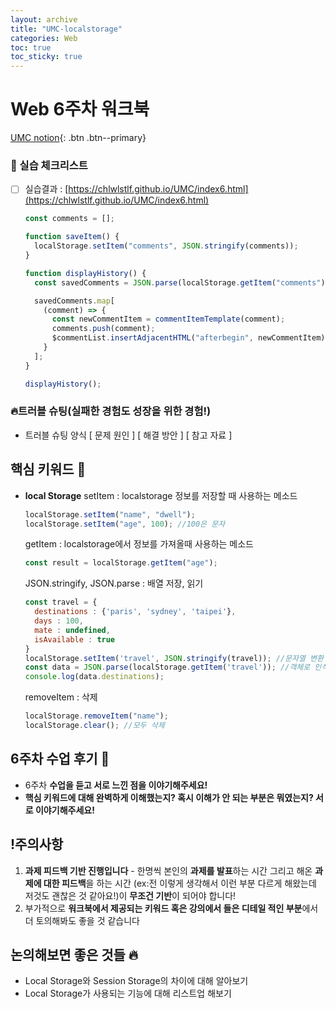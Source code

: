 ```yaml
---
layout: archive
title: "UMC-localstorage"
categories: Web
toc: true
toc_sticky: true
---
```


# Web 6주차 워크북

[UMC notion](https://lowly-mochi-a51.notion.site/UMC-in-89620cd2e81e4f458be25e418d9bdec9){: .btn .btn--primary}

### 📝 실습 체크리스트

- [ ] 실습결과 : [https://chlwlstlf.github.io/UMC/index6.html](https://chlwlstlf.github.io/UMC/index6.html)
  ```jsx
  const comments = [];

  function saveItem() {
    localStorage.setItem("comments", JSON.stringify(comments));
  }

  function displayHistory() {
    const savedComments = JSON.parse(localStorage.getItem("comments"));

    savedComments.map[
      (comment) => {
        const newCommentItem = commentItemTemplate(comment);
        comments.push(comment);
        $commentList.insertAdjacentHTML("afterbegin", newCommentItem);
      }
    ];
  }

  displayHistory();
  ```

### 🔥트러블 슈팅(실패한 경험도 성장을 위한 경험!)

- 트러블 슈팅 양식
  [ 문제 원인 ]
  [ 해결 방안 ]
  [ 참고 자료 ]

## 핵심 키워드 🎯

- **local Storage**
  setItem : localstorage 정보를 저장할 때 사용하는 메소드
  ```jsx
  localStorage.setItem("name", "dwell");
  localStorage.setItem("age", 100); //100은 문자
  ```
  getItem : localstorage에서 정보를 가져올때 사용하는 메소드
  ```jsx
  const result = localStorage.getItem("age");
  ```
  JSON.stringify, JSON.parse : 배열 저장, 읽기
  ```jsx
  const travel = {
  	destinations : {'paris', 'sydney', 'taipei'},
  	days : 100,
  	mate : undefined,
  	isAvailable : true
  }
  localStorage.setItem('travel', JSON.stringify(travel)); //문자열 변환
  const data = JSON.parse(localStorage.getItem('travel')); //객체로 인식
  console.log(data.destinations);
  ```
  removeItem : 삭제
  ```jsx
  localStorage.removeItem("name");
  localStorage.clear(); //모두 삭제
  ```

## 6주차 수업 후기 📢

- 6주차 **수업을 듣고 서로 느낀 점을 이야기해주세요!**
- **핵심 키워드에 대해 완벽하게 이해했는지? 혹시 이해가 안 되는 부분은 뭐였는지?
  서로 이야기해주세요!**

## !주의사항

1. **과제 피드백 기반 진행입니다** - 한명씩 본인의 **과제를 발표**하는 시간 그리고 해온 **과제에 대한 피드백**을 하는 시간 (ex:전 이렇게 생각해서 이런 부분 다르게 해왔는데 저것도 괜찮은 것 같아요!)이 **무조건 기반**이 되어야 합니다!
2. 부가적으로 **워크북에서 제공되는 키워드 혹은 강의에서 들은 디테일 적인 부분**에서 더 토의해봐도 좋을 것 같습니다

## 논의해보면 좋은 것들 🔥

- Local Storage와 Session Storage의 차이에 대해 알아보기
- Local Storage가 사용되는 기능에 대해 리스트업 해보기
